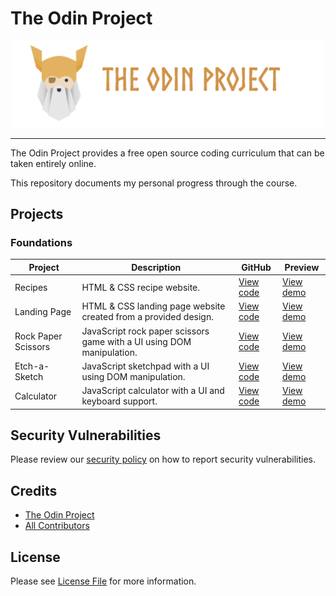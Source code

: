 # The Odin Project

<div align="center">
	<img src="https://raw.githubusercontent.com/Zyphaex/the-odin-project/main/assets/the-odin-project.png" alt="The Odin Project" width="500">
</div>

---

The Odin Project provides a free open source coding curriculum that can be taken entirely online.

This repository documents my personal progress through the course.

## Projects

### Foundations

| Project | Description | GitHub | Preview |
| - | - | - | - |
| Recipes | HTML & CSS recipe website. | [View code](https://github.com/Zyphaex/the-odin-project/tree/main/foundations/recipes) | [View demo](https://zyphaex.github.io/the-odin-project/foundations/recipes/) |
| Landing Page | HTML & CSS landing page website created from a provided design. | [View code](https://github.com/Zyphaex/the-odin-project/tree/main/foundations/landing-page) | [View demo](https://zyphaex.github.io/the-odin-project/foundations/landing-page/) |
| Rock Paper Scissors | JavaScript rock paper scissors game with a UI using DOM manipulation. | [View code](https://github.com/Zyphaex/the-odin-project/tree/main/foundations/rock-paper-scissors) | [View demo](https://zyphaex.github.io/the-odin-project/foundations/rock-paper-scissors/) |
| Etch-a-Sketch | JavaScript sketchpad with a UI using DOM manipulation. | [View code](https://github.com/Zyphaex/the-odin-project/tree/main/foundations/etch-a-sketch) | [View demo](https://zyphaex.github.io/the-odin-project/foundations/etch-a-sketch/) |
| Calculator | JavaScript calculator with a UI and keyboard support. | [View code](https://github.com/Zyphaex/the-odin-project/tree/main/foundations/calculator) | [View demo](https://zyphaex.github.io/the-odin-project/foundations/calculator/) |

## Security Vulnerabilities

Please review our [security policy](https://github.com/Zyphaex/the-odin-project/security/policy) on how to report security vulnerabilities.

## Credits

- [The Odin Project](https://theodinproject.com/)
- [All Contributors](https://github.com/Zyphaex/the-odin-project/contributors)

## License

Please see [License File](https://github.com/Zyphaex/the-odin-project/blob/main/LICENSE) for more information.
